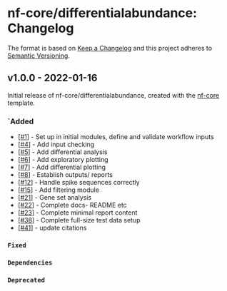 # nf-core/differentialabundance: Changelog

The format is based on [Keep a Changelog](https://keepachangelog.com/en/1.0.0/)
and this project adheres to [Semantic Versioning](https://semver.org/spec/v2.0.0.html).

## v1.0.0 - 2022-01-16

Initial release of nf-core/differentialabundance, created with the [nf-core](https://nf-co.re/) template.

### `Added

- [[#1](https://github.com/nf-core/differentialabundance/issues/3)] - Set up in initial modules, define and validate workflow inputs
- [[#4](https://github.com/nf-core/differentialabundance/issues/4)] - Add input checking
- [[#5](https://github.com/nf-core/differentialabundance/issues/5)] - Add differential analysis
- [[#6](https://github.com/nf-core/differentialabundance/issues/6)] - Add exploratory plotting 
- [[#7](https://github.com/nf-core/differentialabundance/issues/7)] - Add differential plotting
- [[#8](https://github.com/nf-core/differentialabundance/issues/8)] - Establish outputs/ reports
- [[#12](https://github.com/nf-core/differentialabundance/issues/12)] - Handle spike sequences correctly
- [[#15](https://github.com/nf-core/differentialabundance/issues/15)] - Add filtering module
- [[#21](https://github.com/nf-core/differentialabundance/issues/21)] - Gene set analysis
- [[#22](https://github.com/nf-core/differentialabundance/issues/22)] - Complete docs- README etc 
- [[#23](https://github.com/nf-core/differentialabundance/issues/23)] - Complete minimal report content
- [[#38](https://github.com/nf-core/differentialabundance/issues/38)] - Complete full-size test data setup
- [[#41](https://github.com/nf-core/differentialabundance/issues/41)] - update citations

### `Fixed`

### `Dependencies`

### `Deprecated`
